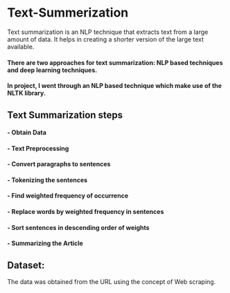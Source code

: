 # **Text-Summerization**

Text summarization is an NLP technique that extracts text from a large amount of data. It helps in creating a shorter version of the large text available.

#### **There are two approaches for text summarization: NLP based techniques and deep learning techniques.**
#### **In project, I went through an NLP based technique which make use of the NLTK library.**

## **Text Summarization steps**
#### - Obtain Data

#### - Text Preprocessing

#### - Convert paragraphs to sentences

#### - Tokenizing the sentences

#### - Find weighted frequency of occurrence

#### - Replace words by weighted frequency in sentences

#### - Sort sentences in descending order of weights

#### - Summarizing the Article

## **Dataset:**
The data was obtained from the URL using the concept of Web scraping. 

